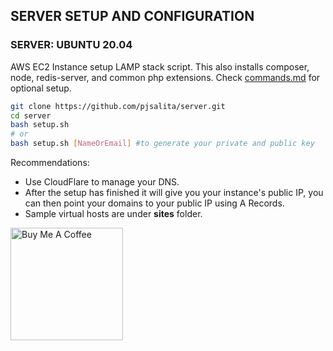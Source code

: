 ## SERVER SETUP AND CONFIGURATION

### SERVER: UBUNTU 20.04
AWS EC2 Instance setup LAMP stack script.
This also installs composer, node, redis-server, and common php extensions.
Check [commands.md](commands.md) for optional setup.


```sh
git clone https://github.com/pjsalita/server.git
cd server
bash setup.sh
# or
bash setup.sh [NameOrEmail] #to generate your private and public key
```

Recommendations:
- Use CloudFlare to manage your DNS.
- After the setup has finished it will give you your instance's public IP, you can then point your domains to your public IP using A Records.
- Sample virtual hosts are under **sites** folder.

<a href="https://www.buymeacoffee.com/pjsalita" target="_blank"><img src="https://cdn.buymeacoffee.com/buttons/default-red.png" alt="Buy Me A Coffee" width="180"></a>
